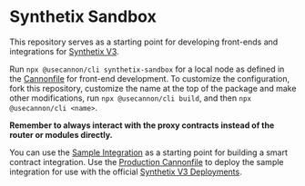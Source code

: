 # Synthetix Sandbox

This repository serves as a starting point for developing front-ends and integrations for [Synthetix V3](https://github.com/Synthetixio/synthetix-v3).

Run `npx @usecannon/cli synthetix-sandbox` for a local node as defined in the [Cannonfile](/cannonfile.toml) for front-end development. To customize the configuration, fork this repository, customize the name at the top of the package and make other modifications, run `npx @usecannon/cli build`, and then `npx @usecannon/cli <name>`.

**Remember to always interact with the proxy contracts instead of the router or modules directly.**

You can use the [Sample Integration](/src/SampleIntegration.sol) as a starting point for building a smart contract integration. Use the [Production Cannonfile](/cannonfile.prod.toml) to deploy the sample integration for use with the official [Synthetix V3 Deployments](https://github.com/Synthetixio/synthetix-deployments).
